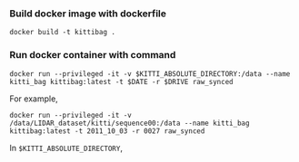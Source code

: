 

### Build docker image with dockerfile

```
docker build -t kittibag .
```

### Run docker container with command
```
docker run --privileged -it -v $KITTI_ABSOLUTE_DIRECTORY:/data --name kitti_bag kittibag:latest -t $DATE -r $DRIVE raw_synced
```

For example,
```
docker run --privileged -it -v /data/LIDAR_dataset/kitti/sequence00:/data --name kitti_bag kittibag:latest -t 2011_10_03 -r 0027 raw_synced
```

In `$KITTI_ABSOLUTE_DIRECTORY`, 